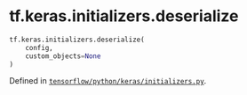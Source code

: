 <div itemscope itemtype="http://developers.google.com/ReferenceObject">
<meta itemprop="name" content="tf.keras.initializers.deserialize" />
<meta itemprop="path" content="Stable" />
</div>

# tf.keras.initializers.deserialize

``` python
tf.keras.initializers.deserialize(
    config,
    custom_objects=None
)
```



Defined in [`tensorflow/python/keras/initializers.py`](https://www.tensorflow.org/code/tensorflow/python/keras/initializers.py).

